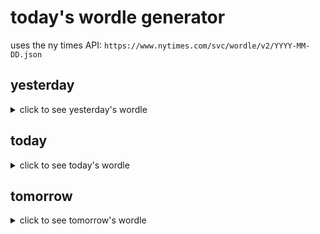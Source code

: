 # today's wordle generator

uses the ny times API: `https://www.nytimes.com/svc/wordle/v2/YYYY-MM-DD.json`

## yesterday

<details>
    <summary>click to see yesterday's wordle</summary>

    plane

</details>

## today

<details>
    <summary>click to see today's wordle</summary>

    amuse

</details>

## tomorrow

<details>
    <summary>click to see tomorrow's wordle</summary>

    nylon

</details>

